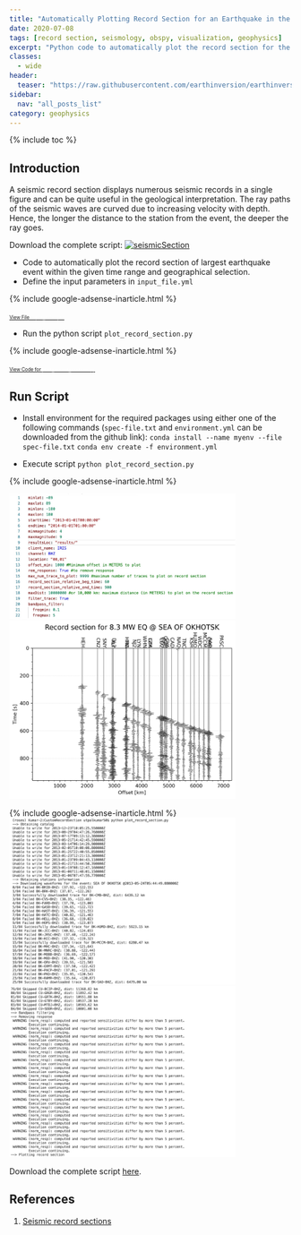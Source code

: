 ```yaml
---
title: "Automatically Plotting Record Section for an Earthquake in the Given Time Range in Python (codes included)"
date: 2020-07-08
tags: [record section, seismology, obspy, visualization, geophysics]
excerpt: "Python code to automatically plot the record section for the highest magnitude earthquake in the given time range"
classes:
  - wide
header:
  teaser: "https://raw.githubusercontent.com/earthinversion/earthinversion-images/main/images/seismicSection/record_section_example.jpg"
sidebar:
  nav: "all_posts_list"
category: geophysics
---
```


{% include toc %}

## Introduction

A seismic record section displays numerous seismic records in a single figure and can be quite useful in the geological interpretation. The ray paths of the seismic waves are curved due to increasing velocity with depth. Hence, the longer the distance to the station from the event, the deeper the ray goes.

Download the complete script:
<a href="https://github.com/earthinversion/automated_seismic_record_section.git" download="Codes">
<img src="https://img.icons8.com/carbon-copy/100/000000/download-2.png" alt="seismicSection" width="40" height="40">
</a>

- Code to automatically plot the record section of largest earthquake event within the given time range and geographical selection.
- Define the input parameters in `input_file.yml`

{% include google-adsense-inarticle.html %}

<div class="button_group third">
  <a href="https://github.com/earthinversion/automated_seismic_record_section/blob/master/input_file.yml" class="btn btn--success btn--small" style="font-size:0.6em">View File <code style="color: white; background: transparent;">input_file.yml</code></a>
</div>

- Run the python script `plot_record_section.py`

{% include google-adsense-inarticle.html %}

<div class="button_group third">
  <a href="https://github.com/earthinversion/automated_seismic_record_section/blob/master/plot_record_section.py" class="btn btn--success btn--small" style="font-size:0.6em">View Code for <code style="color: white; background: transparent;">plot_record_section.py</code></a>
</div>

## Run Script

- Install environment for the required packages using either one of the following commands (`spec-file.txt` and `environment.yml` can be downloaded from the github link):
  `conda install --name myenv --file spec-file.txt`
  `conda env create -f environment.yml`

- Execute script
  `python plot_record_section.py`


{% include google-adsense-inarticle.html %}

<img src="https://raw.githubusercontent.com/earthinversion/earthinversion-images/main/images/seismicSection/example_inputFile.jpg" width="80%" alt="Input file">

<img src="https://raw.githubusercontent.com/earthinversion/earthinversion-images/main/images/seismicSection/record_section_example.jpg" width="80%" alt="Record section 1">

{% include google-adsense-inarticle.html %}
<img src="https://raw.githubusercontent.com/earthinversion/earthinversion-images/main/images/seismicSection/runshot1.jpg" width="80%" alt="Runshot 1">
<img src="https://raw.githubusercontent.com/earthinversion/earthinversion-images/main/images/seismicSection/runshot2.jpg" width="80%" alt="Runshot 2">

Download the complete script [here](https://github.com/earthinversion/automated_seismic_record_section.git).

## References

1. [Seismic record sections](https://pubs.geoscienceworld.org/geophysics/article-abstract/16/4/613/67001/Seismic-record-sections?redirectedFrom=fulltext)


